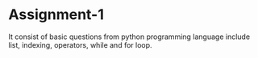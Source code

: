 # Assignment-1
It consist of basic questions from python programming language include list, indexing, operators, while and for loop.
